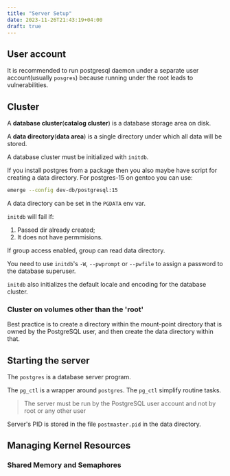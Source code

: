 ```yaml
---
title: "Server Setup"
date: 2023-11-26T21:43:19+04:00
draft: true
---
```


## User account

It is recommended to run postgresql daemon under a separate user account(usually `posgres`) because running under the root leads to vulnerabilities.

## Cluster

A **database cluster**(**catalog cluster**) is a database storage area on disk.

A **data directory**(**data area**) is a single directory under which all data will be stored.

A database cluster must be initialized with `initdb`.

If you install postgres from a package then you also maybe have script for creating a data directory.
For postgres-15 on gentoo you can use:

```bash
emerge --config dev-db/postgresql:15
```

A data directory can be set in the `PGDATA` env var.

`initdb` will fail if:

1. Passed dir already created;
2. It does not have permmisions.

If group access enabled, group can read data directory.

You need to use `initdb`'s `-W`, `--pwprompt` or `--pwfile` to assign a password to the database superuser.

`initdb` also initializes the default locale and encoding for the database cluster.

### Cluster on volumes other than the 'root'

Best practice is to create a directory within the mount-point directory that is owned by the PostgreSQL user, and then create the data directory within that.

## Starting the server

The `postgres` is a database server program.

The `pg_ctl` is a wrapper around `postgres`. The `pg_ctl` simplify routine tasks.

> The server must be run by the PostgreSQL user account and not by root or any other user

Server's PID is stored in the file `postmaster.pid` in the data directory.

## Managing Kernel Resources

### Shared Memory and Semaphores
